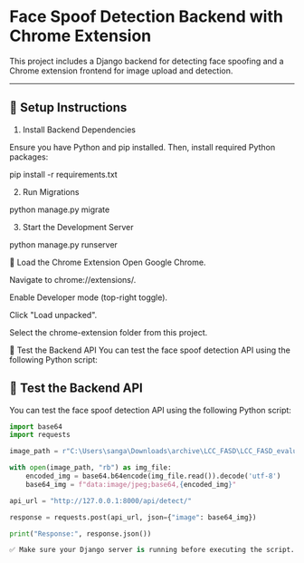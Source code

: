 # Face Spoof Detection Backend with Chrome Extension

This project includes a Django backend for detecting face spoofing and a Chrome extension frontend for image upload and detection.

---

## 🚀 Setup Instructions

1. Install Backend Dependencies

Ensure you have Python and pip installed. Then, install required Python packages:

pip install -r requirements.txt

2. Run Migrations

python manage.py migrate

3. Start the Development Server

python manage.py runserver

🧩 Load the Chrome Extension
Open Google Chrome.

Navigate to chrome://extensions/.

Enable Developer mode (top-right toggle).

Click "Load unpacked".

Select the chrome-extension folder from this project.

🧪 Test the Backend API
You can test the face spoof detection API using the following Python script:




## 🧪 Test the Backend API

You can test the face spoof detection API using the following Python script:

```python
import base64
import requests

image_path = r"C:\Users\sanga\Downloads\archive\LCC_FASD\LCC_FASD_evaluation\spoof\spoof_944.png"

with open(image_path, "rb") as img_file:
    encoded_img = base64.b64encode(img_file.read()).decode('utf-8')
    base64_img = f"data:image/jpeg;base64,{encoded_img}"

api_url = "http://127.0.0.1:8000/api/detect/"

response = requests.post(api_url, json={"image": base64_img})

print("Response:", response.json())

✅ Make sure your Django server is running before executing the script.
